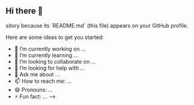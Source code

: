 ## Hi there 👋

<!--
**lexiroddy/lexiroddy** is a ✨ _special_ ✨ repo# 💫 About Me:
As an eager senior Strategic Communication student minoring in Studio Art, I am passionate about combining creativity with strategy to craft intentional and compelling messages that resonate with audiences. I’m eager to bring the power of storytelling and visual expression into my future career.<br><br>I’m driven by the opportunity to build meaningful relationships—whether that's connecting brands with their audiences or collaborating with creative teams. With my background in communication and art, I’m excited to explore how strategy and creativity intersect to create impactful stories and campaigns. With my upcoming graduation this May, I'm ready to take the next step in my career and contribute to the dynamic field of advertising.


## 🌐 Socials:
[![Instagram](https://img.shields.io/badge/Instagram-%23E4405F.svg?logo=Instagram&logoColor=white)](https://instagram.com/https://www.instagram.com/lexiroddy/) [![LinkedIn](https://img.shields.io/badge/LinkedIn-%230077B5.svg?logo=linkedin&logoColor=white)](https://linkedin.com/in/www.linkedin.com/in/alexandria-roddy-708369278) 

# 💻 Tech Stack:
![Adobe](https://img.shields.io/badge/adobe-%23FF0000.svg?style=for-the-badge&logo=adobe&logoColor=white) ![Adobe Illustrator](https://img.shields.io/badge/adobe%20illustrator-%23FF9A00.svg?style=for-the-badge&logo=adobe%20illustrator&logoColor=white) ![Adobe InDesign](https://img.shields.io/badge/Adobe%20InDesign-49021F?style=for-the-badge&logo=adobeindesign&logoColor=FF3366) ![Adobe Lightroom](https://img.shields.io/badge/Adobe%20Lightroom-31A8FF.svg?style=for-the-badge&logo=Adobe%20Lightroom&logoColor=white) ![Adobe Creative Cloud](https://img.shields.io/badge/Adobe%20Creative%20Cloud-DA1F26.svg?style=for-the-badge&logo=Adobe%20Creative%20Cloud&logoColor=white) ![Adobe Photoshop](https://img.shields.io/badge/adobe%20photoshop-%2331A8FF.svg?style=for-the-badge&logo=adobe%20photoshop&logoColor=white) ![Canva](https://img.shields.io/badge/Canva-%2300C4CC.svg?style=for-the-badge&logo=Canva&logoColor=white) ![Figma](https://img.shields.io/badge/figma-%23F24E1E.svg?style=for-the-badge&logo=figma&logoColor=white) ![Meta](https://img.shields.io/badge/Meta-%230467DF.svg?style=for-the-badge&logo=Meta&logoColor=white) ![Portfolio](https://img.shields.io/badge/Portfolio-%23000000.svg?style=for-the-badge&logo=firefox&logoColor=#FF7139)
# 📊 GitHub Stats:
![](https://github-readme-stats.vercel.app/api?username=lexiroddy&theme=dark&hide_border=false&include_all_commits=false&count_private=false)<br/>
![](https://github-readme-streak-stats.herokuapp.com/?user=lexiroddy&theme=dark&hide_border=false)<br/>
![](https://github-readme-stats.vercel.app/api/top-langs/?username=lexiroddy&theme=dark&hide_border=false&include_all_commits=false&count_private=false&layout=compact)

---
[![](https://visitcount.itsvg.in/api?id=lexiroddy&icon=0&color=0)](https://visitcount.itsvg.in)

<!-- Proudly created with GPRM ( https://gprm.itsvg.in ) -->sitory because its `README.md` (this file) appears on your GitHub profile.

Here are some ideas to get you started:

- 🔭 I’m currently working on ...
- 🌱 I’m currently learning ...
- 👯 I’m looking to collaborate on ...
- 🤔 I’m looking for help with ...
- 💬 Ask me about ...
- 📫 How to reach me: ...
- 😄 Pronouns: ...
- ⚡ Fun fact: ...
-->
